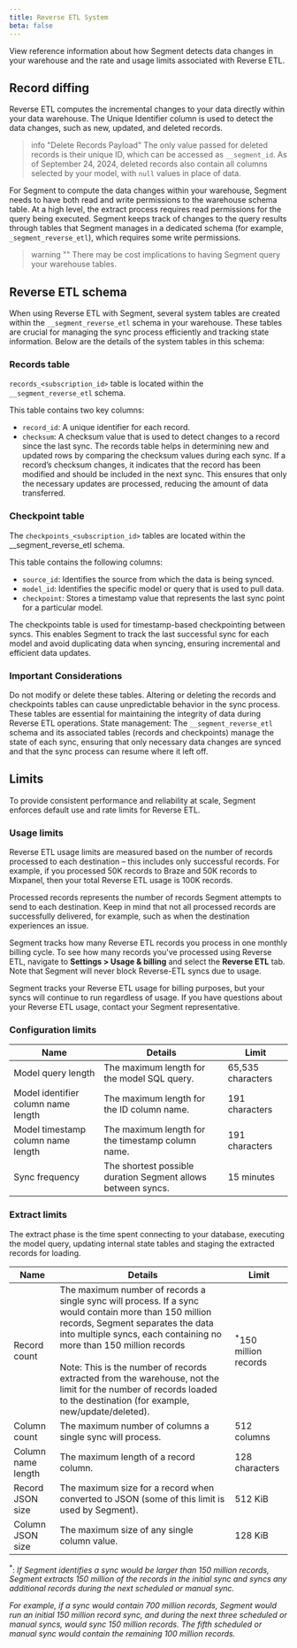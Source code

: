 ```yaml
---
title: Reverse ETL System
beta: false 
---
```


View reference information about how Segment detects data changes in your warehouse and the rate and usage limits associated with Reverse ETL. 

## Record diffing
Reverse ETL computes the incremental changes to your data directly within your data warehouse. The Unique Identifier column is used to detect the data changes, such as new, updated, and deleted records.

> info "Delete Records Payload"
> The only value passed for deleted records is their unique ID, which can be accessed as `__segment_id`. As of September 24, 2024, deleted records also contain all columns selected by your model, with `null` values in place of data.  

For Segment to compute the data changes within your warehouse, Segment needs to have both read and write permissions to the warehouse schema table. At a high level, the extract process requires read permissions for the query being executed. Segment keeps track of changes to the query results through tables that Segment manages in a dedicated schema (for example, `_segment_reverse_etl`), which requires some write permissions.

> warning ""
> There may be cost implications to having Segment query your warehouse tables.

## Reverse ETL schema
When using Reverse ETL with Segment, several system tables are created within the `__segment_reverse_etl` schema in your warehouse. These tables are crucial for managing the sync process efficiently and tracking state information. Below are the details of the system tables in this schema:

### Records table

`records_<subscription_id>` table is located within the ` __segment_reverse_etl` schema. 

This table contains two key columns:

- `record_id`: A unique identifier for each record.
- `checksum`: A checksum value that is used to detect changes to a record since the last sync.
The records table helps in determining new and updated rows by comparing the checksum values during each sync. If a record’s checksum changes, it indicates that the record has been modified and should be included in the next sync. This ensures that only the necessary updates are processed, reducing the amount of data transferred.

### Checkpoint table

The `checkpoints_<subscription_id>` tables are located within the __segment_reverse_etl schema.

This table contains the following columns:

- `source_id`: Identifies the source from which the data is being synced.
- `model_id`: Identifies the specific model or query that is used to pull data.
- `checkpoint`: Stores a timestamp value that represents the last sync point for a particular model.

The checkpoints table is used for timestamp-based checkpointing between syncs. This enables Segment to track the last successful sync for each model and avoid duplicating data when syncing, ensuring incremental and efficient data updates.

### Important Considerations

Do not modify or delete these tables. Altering or deleting the records and checkpoints tables can cause unpredictable behavior in the sync process. These tables are essential for maintaining the integrity of data during Reverse ETL operations.
State management: The `__segment_reverse_etl` schema and its associated tables (records and checkpoints) manage the state of each sync, ensuring that only necessary data changes are synced and that the sync process can resume where it left off.


## Limits
To provide consistent performance and reliability at scale, Segment enforces default use and rate limits for Reverse ETL.

### Usage limits
Reverse ETL usage limits are measured based on the number of records processed to each destination – this includes only successful records. For example, if you processed 50K records to Braze and 50K records to Mixpanel, then your total Reverse ETL usage is 100K records.

Processed records represents the number of records Segment attempts to send to each destination. Keep in mind that not all processed records are successfully delivered, for example, such as when the destination experiences an issue.

Segment tracks how many Reverse ETL records you process in one monthly billing cycle. To see how many records you've processed using Reverse ETL, navigate to **Settings > Usage & billing** and select the **Reverse ETL** tab. Note that Segment will never block Reverse-ETL syncs due to usage.

Segment tracks your Reverse ETL usage for billing purposes, but your syncs will continue to run regardless of usage. If you have questions about your Reverse ETL usage, contact your Segment representative.

### Configuration limits

Name | Details | Limit
--------- | ------- | ------
Model query length | The maximum length for the model SQL query. | 65,535 characters
Model identifier column name length | The maximum length for the ID column name. | 191 characters
Model timestamp column name length | The maximum length for the timestamp column name. | 191 characters
Sync frequency | The shortest possible duration Segment allows between syncs. | 15 minutes

### Extract limits
The extract phase is the time spent connecting to your database, executing the model query, updating internal state tables and staging the extracted records for loading.

Name | Details | Limit
----- | ------- | ------
Record count | The maximum number of records a single sync will process. If a sync would contain more than 150 million records, Segment separates the data into multiple syncs, each containing no more than 150 million records <br><br> Note: This is the number of records extracted from the warehouse, not the limit for the number of records loaded to the destination (for example, new/update/deleted). | <sup>*</sup>150 million records
Column count | The maximum number of columns a single sync will process. | 512 columns
Column name length | The maximum length of a record column. | 128 characters
Record JSON size | The maximum size for a record when converted to JSON (some of this limit is used by Segment). | 512 KiB
Column JSON size | The maximum size of any single column value. | 128 KiB

<sup>*</sup>: _If Segment identifies a sync would be larger than 150 million records, Segment extracts 150 million of the records in the initial sync and syncs any additional records during the next scheduled or manual sync._ 

_For example, if a sync would contain 700 million records, Segment would run an initial 150 million record sync, and during the next three scheduled or manual syncs, would sync 150 million records. The fifth scheduled or manual sync would contain the remaining 100 million records._ 

